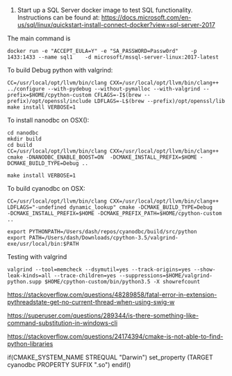1. Start up a SQL Server docker image to test SQL functionality.
Instructions can be found at: https://docs.microsoft.com/en-us/sql/linux/quickstart-install-connect-docker?view=sql-server-2017

The main command is 
```
docker run -e "ACCEPT_EULA=Y" -e "SA_PASSWORD=Passw0rd"    -p 1433:1433 --name sql1    -d microsoft/mssql-server-linux:2017-latest
```
To build Debug python with valgrind:
```
CC=/usr/local/opt/llvm/bin/clang CXX=/usr/local/opt/llvm/bin/clang++ ../configure --with-pydebug --without-pymalloc --with-valgrind --prefix=$HOME/cpython-custom CFLAGS=-I$(brew --prefix)/opt/openssl/include LDFLAGS=-L$(brew --prefix)/opt/openssl/lib
make install VERBOSE=1
```

To install nanodbc on OSX():
```
cd nanodbc
mkdir build
cd build
CC=/usr/local/opt/llvm/bin/clang CXX=/usr/local/opt/llvm/bin/clang++ cmake -DNANODBC_ENABLE_BOOST=ON  -DCMAKE_INSTALL_PREFIX=$HOME -DCMAKE_BUILD_TYPE=Debug ..

make install VERBOSE=1
```

To build cyanodbc on OSX:
```
CC=/usr/local/opt/llvm/bin/clang CXX=/usr/local/opt/llvm/bin/clang++  LDFLAGS="-undefined dynamic_lookup" cmake -DCMAKE_BUILD_TYPE=Debug    -DCMAKE_INSTALL_PREFIX=$HOME -DCMAKE_PREFIX_PATH=$HOME/cpython-custom ..

export PYTHONPATH=/Users/dash/repos/cyanodbc/build/src/python
export PATH=/Users/dash/Downloads/cpython-3.5/valgrind-exe/usr/local/bin:$PATH

```


Testing with valgrind
```
valgrind --tool=memcheck --dsymutil=yes --track-origins=yes --show-leak-kinds=all --trace-children=yes --suppressions=$HOME/valgrind-python.supp $HOME/cpython-custom/bin/python3.5 -X showrefcount
```


https://stackoverflow.com/questions/48289858/fatal-error-in-extension-pythreadstate-get-no-current-thread-when-using-swig-w


https://superuser.com/questions/289344/is-there-something-like-command-substitution-in-windows-cli

https://stackoverflow.com/questions/24174394/cmake-is-not-able-to-find-python-libraries

if(CMAKE_SYSTEM_NAME STREQUAL "Darwin")
    set_property (TARGET cyanodbc PROPERTY SUFFIX ".so")
endif()